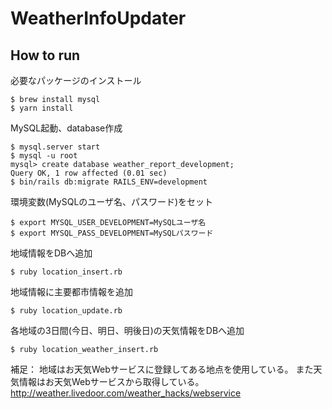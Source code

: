 # WeatherInfoUpdater

## How to run
必要なパッケージのインストール
```
$ brew install mysql
$ yarn install
```

MySQL起動、database作成
```
$ mysql.server start
$ mysql -u root
mysql> create database weather_report_development;
Query OK, 1 row affected (0.01 sec)
$ bin/rails db:migrate RAILS_ENV=development
```

環境変数(MySQLのユーザ名、パスワード)をセット
```
$ export MYSQL_USER_DEVELOPMENT=MySQLユーザ名
$ export MYSQL_PASS_DEVELOPMENT=MySQLパスワード
```

地域情報をDBへ追加
```
$ ruby location_insert.rb
```

地域情報に主要都市情報を追加
```
$ ruby location_update.rb
```

各地域の3日間(今日、明日、明後日)の天気情報をDBへ追加
```
$ ruby location_weather_insert.rb
```

補足：
地域はお天気Webサービスに登録してある地点を使用している。 
また天気情報はお天気Webサービスから取得している。 
http://weather.livedoor.com/weather_hacks/webservice
